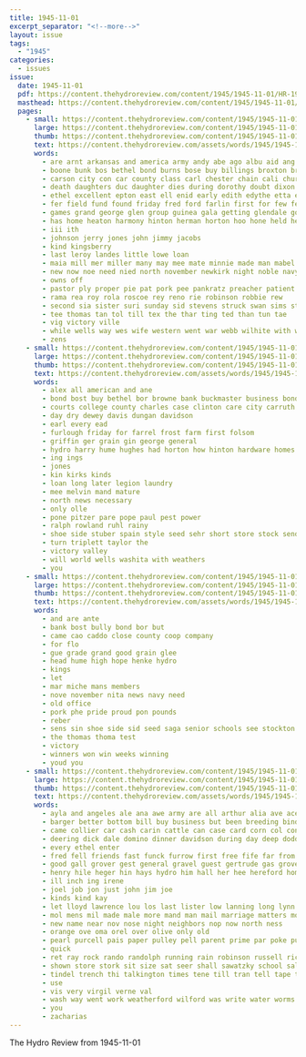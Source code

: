 ```yaml
---
title: 1945-11-01
excerpt_separator: "<!--more-->"
layout: issue
tags:
  - "1945"
categories:
  - issues
issue:
  date: 1945-11-01
  pdf: https://content.thehydroreview.com/content/1945/1945-11-01/HR-1945-11-01.pdf
  masthead: https://content.thehydroreview.com/content/1945/1945-11-01/masthead/HR-1945-11-01.jpg
  pages:
    - small: https://content.thehydroreview.com/content/1945/1945-11-01/small/HR-1945-11-01-01.jpg
      large: https://content.thehydroreview.com/content/1945/1945-11-01/large/HR-1945-11-01-01.jpg
      thumb: https://content.thehydroreview.com/content/1945/1945-11-01/thumbnails/HR-1945-11-01-01.jpg
      text: https://content.thehydroreview.com/assets/words/1945/1945-11-01/HR-1945-11-01-01.txt
      words:
        - are arnt arkansas and america army andy abe ago albu aid ang aye age
        - boone bunk bos bethel bond burns bose buy billings broxton bradford baptist boise brother bozarth berry bonds bee bus bet
        - carson city con car county class carl chester chain cali church christian chapel cee curtis child caddo clyde chest change
        - death daughters duc daughter dies during dorothy doubt dixon
        - ethel excellent epton east ell enid early edith edythe etta ens
        - fer field fund found friday fred ford farlin first for few fever farm friends foo fight frida from
        - games grand george glen group guinea gala getting glendale goodwin geary grieve good greenfield gardiner green
        - has home heaton harmony hinton herman horton hoo hone held her houston hopewell hydro heft harold hart heusel humes hee him
        - iii ith
        - johnson jerry jones john jimmy jacobs
        - kind kingsberry
        - last leroy landes little lowe loan
        - maia mill mer miller many may mee mate minnie made man mabel main manes march mary monday majors
        - new now noe need nied north november newkirk night noble navy nancy
        - owns off
        - pastor ply proper pie pat pork pee pankratz preacher patient piles pele page
        - rama rea roy rola roscoe rey reno rie robinson robbie rew
        - second sia sister suri sunday sid stevens struck swan sims start street son smith stan sept still short sale school shall shelton sie saturday sax said shorter sit seo sim supper slow
        - tee thomas tan tol till tex the thar ting ted than tun tae
        - vig victory ville
        - while wells way wes wife western went war webb wilhite with wayne week win was
        - zens
    - small: https://content.thehydroreview.com/content/1945/1945-11-01/small/HR-1945-11-01-02.jpg
      large: https://content.thehydroreview.com/content/1945/1945-11-01/large/HR-1945-11-01-02.jpg
      thumb: https://content.thehydroreview.com/content/1945/1945-11-01/thumbnails/HR-1945-11-01-02.jpg
      text: https://content.thehydroreview.com/assets/words/1945/1945-11-01/HR-1945-11-01-02.txt
      words:
        - alex all american and ane
        - bond bost buy bethel bor browne bank buckmaster business bonds better bryan
        - courts college county charles case clinton care city carruth can coffee comfort cee
        - day dry dewey davis dungan davidson
        - earl every ead
        - furlough friday for farrel frost farm first folsom
        - griffin ger grain gin george general
        - hydro harry hume hughes had horton how hinton hardware homes hey home
        - ing ings
        - jones
        - kin kirks kinds
        - loan long later legion laundry
        - mee melvin mand mature
        - north news necessary
        - only olle
        - pone pitzer pare pope paul pest power
        - ralph rowland ruhl rainy
        - shoe side stuber spain style seed sehr short store stock send spies service sweeney station
        - turn triplett taylor the
        - victory valley
        - will world wells washita with weathers
        - you
    - small: https://content.thehydroreview.com/content/1945/1945-11-01/small/HR-1945-11-01-03.jpg
      large: https://content.thehydroreview.com/content/1945/1945-11-01/large/HR-1945-11-01-03.jpg
      thumb: https://content.thehydroreview.com/content/1945/1945-11-01/thumbnails/HR-1945-11-01-03.jpg
      text: https://content.thehydroreview.com/assets/words/1945/1945-11-01/HR-1945-11-01-03.txt
      words:
        - and are ante
        - bank bost bully bond bor but
        - came cao caddo close county coop company
        - for flo
        - gue grade grand good grain glee
        - head hume high hope henke hydro
        - kings
        - let
        - mar miche mans members
        - nove november nita news navy need
        - old office
        - pork phe pride proud pon pounds
        - reber
        - sens sin shoe side sid seed saga senior schools see stockton spencer selma sae
        - the thomas thoma test
        - victory
        - winners won win weeks winning
        - youd you
    - small: https://content.thehydroreview.com/content/1945/1945-11-01/small/HR-1945-11-01-04.jpg
      large: https://content.thehydroreview.com/content/1945/1945-11-01/large/HR-1945-11-01-04.jpg
      thumb: https://content.thehydroreview.com/content/1945/1945-11-01/thumbnails/HR-1945-11-01-04.jpg
      text: https://content.thehydroreview.com/assets/words/1945/1945-11-01/HR-1945-11-01-04.txt
      words:
        - ayla and angeles ale ana awe army are all arthur alia ave ace ata
        - barger better bottom bill buy business but been breeding binder black barts bottles big bradley burg bride busi best bruce boston belt bridgeport baby back
        - came collier car cash carin cattle can case card corn col con carl condi christian church custer caddo cee county childre claw city cake chi come cordial cotton cream
        - deering dick dale domino dinner davidson during day deep dodd daughter date dolor
        - every ethel enter
        - fred fell friends fast funck furrow first free fife far from ford foot fort floor few fair friday for
        - good gall grover gest general gravel guest gertrude gas grove guy glass grounds given
        - henry hile heger hin hays hydro him hall her hee hereford home hammers hardware hak hed hinton has hazlett hack high had harry
        - ill inch ing irene
        - joel job jon just john jim joe
        - kinds kind kay
        - let lloyd lawrence lou los last lister low lanning long lynn look little like lax lard lene
        - mol mens mil made male more mand man mail marriage matters model maria montez meguire mccormick market miss
        - new name near nov nose night neighbors nop now north ness
        - orange ove oma orel over olive only old
        - pearl purcell pais paper pulley pell parent prime par poke public paul pot power piano pet part
        - quick
        - ret ray rock rando randolph running rain robinson russell richmond ripple robby reno rage red randol rec reed
        - shown store stork sit size sat seer shall sawatzky school sale street sand sister send sada son steel saw seen supper sian sales set sell shine still sunday santa stock sayre special show saturday september see sane
        - tindel trench thi talkington times tene till tran tell tape than the teale try them thirsk tor tur thing too
        - use
        - vis very virgil verne val
        - wash way went work weatherford wilford was write water worms wilbur wide well week wayne wall winter will weather want with whittemore wang west wire welding weathers
        - you
        - zacharias
---
```


The Hydro Review from 1945-11-01

<!--more-->

